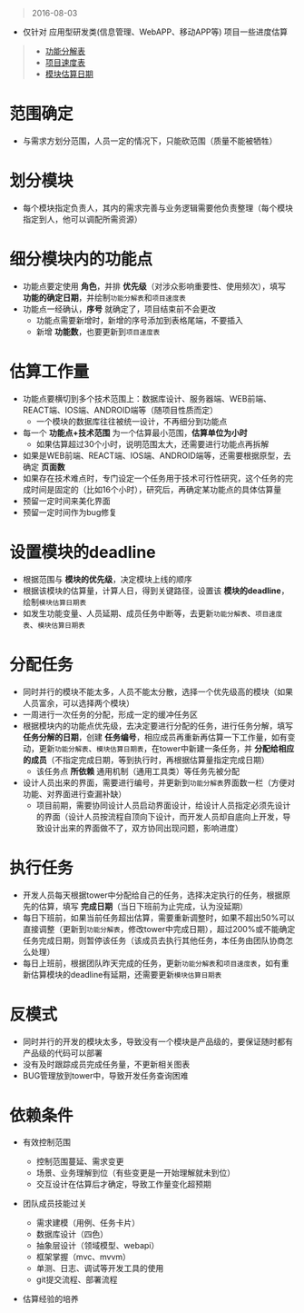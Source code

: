 > 2016-08-03

- 仅针对 应用型研发类(信息管理、WebAPP、移动APP等) 项目一些进度估算
> - [功能分解表](../../data/功能分解表.xlsx)
> - [项目速度表](../../data/项目速度表.xlsx)
> - [模块估算日期](../../data/模块估算日期.xlsx)

范围确定
========
- 与需求方划分范围，人员一定的情况下，只能砍范围（质量不能被牺牲）


划分模块
========
- 每个模块指定负责人，其内的需求完善与业务逻辑需要他负责整理（每个模块指定到人，他可以调配所需资源）


细分模块内的功能点
=================
- 功能点要定使用 __角色__，并排 __优先级__（对涉众影响重要性、使用频次），填写 __功能的确定日期__，并绘制`功能分解表`和`项目速度表`
- 功能点一经确认，__序号__ 就确定了，项目结束前不会更改
    * 功能点需要新增时，新增的序号添加到表格尾端，不要插入
    * 新增 __功能数__，也要更新到`项目速度表`


估算工作量
==========
- 功能点要横切到多个技术范围上：数据库设计、服务器端、WEB前端、REACT端、IOS端、ANDROID端等（随项目性质而定）
    * 一个模块的数据库往往被统一设计，不再细分到功能点
- 每一个 __功能点+技术范围__ 为一个估算最小范围，__估算单位为小时__
    * 如果估算超过30个小时，说明范围太大，还需要进行功能点再拆解
- 如果是WEB前端、REACT端、IOS端、ANDROID端等，还需要根据原型，去确定 __页面数__
- 如果存在技术难点时，专门设定一个任务用于技术可行性研究，这个任务的完成时间是固定的（比如16个小时），研究后，再确定某功能点的具体估算量
- 预留一定时间来美化界面
- 预留一定时间作为bug修复


设置模块的deadline
==================
- 根据范围与 __模块的优先级__，决定模块上线的顺序
- 根据该模块的估算量，计算人日，得到关键路径，设置该 __模块的deadline__，绘制`模块估算日期表`
- 如发生功能变量、人员延期、成员任务中断等，去更新`功能分解表`、`项目速度表`、`模块估算日期表`


分配任务
=========
- 同时并行的模块不能太多，人员不能太分散，选择一个优先级高的模块（如果人员富余，可以选择两个模块）
- 一周进行一次任务的分配，形成一定的缓冲任务区
- 根据模块内的功能点优先级，去决定要进行分配的任务，进行任务分解，填写 __任务分解的日期__，创建 __任务编号__，相应成员再重新再估算一下工作量，如有变动，更新`功能分解表`、`模块估算日期表`，在tower中新建一条任务，并 __分配给相应的成员__（不指定完成日期，等到执行时，再根据估算量指定完成日期）
    * 该任务点 __所依赖__ 通用机制（通用工具类）等任务先被分配
- 设计人员出来的界面，需要进行编号，并更新到`功能分解表`界面数一栏（方便对功能、对界面进行查漏补缺）
    * 项目前期，需要协同设计人员启动界面设计，给设计人员指定必须先设计的界面（设计人员按流程自顶向下设计，而开发人员却自底向上开发，导致设计出来的界面做不了，双方协同出现问题，影响进度）


执行任务
=========
- 开发人员每天根据tower中分配给自己的任务，选择决定执行的任务，根据原先的估算，填写 __完成日期__（当日下班前为止完成，认为没延期）
- 每日下班前，如果当前任务超出估算，需要重新调整时，如果不超出50%可以直接调整（更新到`功能分解表`，修改tower中完成日期），超过200%或不能确定任务完成日期，则暂停该任务（该成员去执行其他任务，本任务由团队协商怎么处理）
- 每日上班前，根据团队昨天完成的任务，更新`功能分解表`和`项目速度表`，如有重新估算模块的deadline有延期，还需要更新`模块估算日期表`


反模式
=========
- 同时并行的开发的模块太多，导致没有一个模块是产品级的，要保证随时都有产品级的代码可以部署
- 没有及时跟踪成员完成任务量，不更新相关图表
- BUG管理放到tower中，导致开发任务查询困难


依赖条件
=========
- 有效控制范围
    + 控制范围蔓延、需求变更
    + 场景、业务理解到位（有些变更是一开始理解就未到位）
    + 交互设计在估算后才确定，导致工作量变化超预期

- 团队成员技能过关
    * 需求建模（用例、任务卡片）
    * 数据库设计（四色）
    * 抽象层设计（领域模型、webapi）
    * 框架掌握（mvc、mvvm）
    * 单测、日志、调试等开发工具的使用
    * git提交流程、部署流程

- 估算经验的培养
